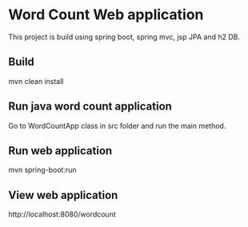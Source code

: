 # Word Count Web application

This project is build using spring boot, spring mvc, jsp JPA and h2 DB. 

## Build
mvn clean install

## Run java word count application
Go to WordCountApp class in src folder and run the main method.
 
## Run web application
mvn spring-boot:run

## View web application 
http://localhost:8080/wordcount

